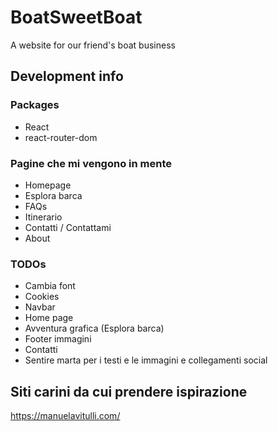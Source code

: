 # BoatSweetBoat
A website for our friend's boat business


## Development info
### Packages
- React
- react-router-dom

### Pagine che mi vengono in mente
- Homepage
- Esplora barca
- FAQs
- Itinerario
- Contatti / Contattami
- About
  
### TODOs
- Cambia font
- Cookies
- Navbar
- Home page
- Avventura grafica (Esplora barca)
- Footer immagini
- Contatti
- Sentire marta per i testi e le immagini e collegamenti social

## Siti carini da cui prendere ispirazione
https://manuelavitulli.com/  